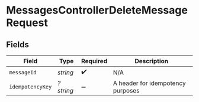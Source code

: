 # MessagesControllerDeleteMessageRequest


## Fields

| Field                             | Type                              | Required                          | Description                       |
| --------------------------------- | --------------------------------- | --------------------------------- | --------------------------------- |
| `messageId`                       | *string*                          | :heavy_check_mark:                | N/A                               |
| `idempotencyKey`                  | *?string*                         | :heavy_minus_sign:                | A header for idempotency purposes |